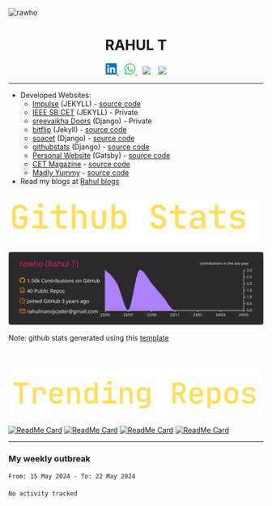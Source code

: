 

<!-- ![rahul t](assets/banner.gif) -->

<p align="left"> <img src="https://komarev.com/ghpvc/?username=rawho&label=Views&color=blue&style=plastic" alt="rawho" /> </p>



<h1 align="center">
RAHUL T
</h1>



<p align="center">

<a href="https://linkedin.com/in/rahulmanojt">
  <img alt="Rahul's Linkdein" width="22px" src="assets/linkedin.svg" />
</a>
&ensp;
<a href="https://wa.me/+919747406685">
  <img alt="Rahul's Whatsapp" width="22px" src="assets/whatsapp.svg" />
</a>
&ensp;
<a href="https://rahult.in/"><img height="26px" src="https://img.shields.io/badge/rahult.in-2e2bad?style=for-the-badge&logo=google%20chrome&logoColor=yellow"/></a>
&ensp;
<a href="mailto:rahulmanoj@cet.ac.in"><img height="26px" src="https://img.shields.io/badge/rahulmanoj@cet.ac.in-37367a?style=for-the-badge&logo=gmail&logoColor=red"/></a>

</p>

---


-  Developed Websites: 
    - [Impulse](https://impulsecet.in) (JEKYLL) - [source code](https://github.com/impulsecet/impulsecet.github.io)
    - [IEEE SB CET](http://ieee.cet.ac.in) (JEKYLL) - Private
    - [sreevaikha Doors](https://www.sreevaikhadoors.com) (Django) - Private
    - [bitflip](https://bit-flip.tech) (Jekyll) - [source code](https://github.com/rawho/rawho.github.io)
    - [soacet](https://soacet.in) (Django) - [source code](https://github.com/rawho/soa-cet)
    - [githubstats](https://github-developer-stats.herokuapp.com/) (Django) - [source code](https://github.com/rawho/githubstats)
    - [Personal Website](https://rahult.in) (Gatsby) - [source code](https://github.com/rawho/rawho.github.io)
    - [CET Magazine](https://cetmagazine.ml) - [source code](https://github.com/rawho/CET-Magazine-website)
    - [Madly Yummy](https://rahult.in/madly_yummy) - [source code](https://github.com/rawho/madly_yummy)
- Read my blogs at [Rahul blogs](https://rahult.in/blogs)







![github-stats](assets/Github%20Stats.svg)

![](https://raw.githubusercontent.com/rawho/rawho/master/profile-summary-card-output/monokai/0-profile-details.svg)

Note: github stats generated using this [template](https://github.com/vn7n24fzkq/github-profile-summary-cards)


<br><br>
<img src="assets/TrendingRepos.svg">

[![ReadMe Card](https://github-readme-stats.vercel.app/api/pin/?username=rawho&repo=assBOT&theme=tokyonight)](https://github.com/rawho/assBOT)
[![ReadMe Card](https://github-readme-stats.vercel.app/api/pin/?username=rawho&repo=flipkart-scraper&theme=dark)](https://github.com/rawho/flipkart-scraper)
[![ReadMe Card](https://github-readme-stats.vercel.app/api/pin/?username=rawho&repo=portfolio-jekyll&theme=dark)](https://github.com/rawho/portfolio-jekyll)
[![ReadMe Card](https://github-readme-stats.vercel.app/api/pin/?username=rawho&repo=rawho.github.io&theme=tokyonight)](https://github.com/rawho/rawho.github.io) 

------------
### My weekly outbreak
<!--START_SECTION:waka-->

```txt
From: 15 May 2024 - To: 22 May 2024

No activity tracked
```

<!--END_SECTION:waka-->
